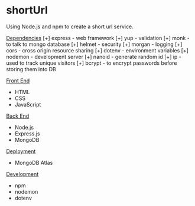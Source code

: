 # shortUrl

Using Node.js and npm to create a short url service.

[Dependencies](#dependencies)
[+] express - web framework
[+] yup - validation
[+] monk - to talk to mongo database
[+] helmet - security
[+] morgan - logging
[+] cors - cross origin resource sharing
[+] dotenv - environment variables
[+] nodemon - development server
[+] nanoid - generate random id
[+] ip - used to track unique visitors
[+] bcrypt - to encrypt passwords before storing them into DB

[Front End](#front-end)
- HTML
- CSS
- JavaScript

[Back End](#back-end)
- Node.js
- Express.js
- MongoDB

[Deployment](#deployment)
- MongoDB Atlas

[Development](#development)
- npm
- nodemon
- dotenv


